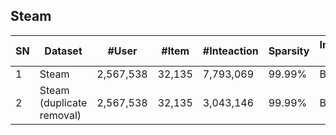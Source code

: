 ## Steam

| SN   | Dataset                           | \#User    | \#Item | \#Inteaction | Sparsity | Interaction Type | TimeStamp | User Context | Item Context | Interaction Context |
| ---- | --------------------------------- | --------- | ------ | ------------ | -------- | ---------------- | --------- | ------------ | ------------ | ------------------- |
| 1    | Steam                             | 2,567,538 | 32,135 | 7,793,069    | 99\.99%  | Buy              | √         |              | √            | √                   |
| 2    | Steam  <br> \(duplicate removal\) | 2,567,538 | 32,135 | 3,043,146    | 99.99%   | Buy              | √         |              | √            | √                   |
